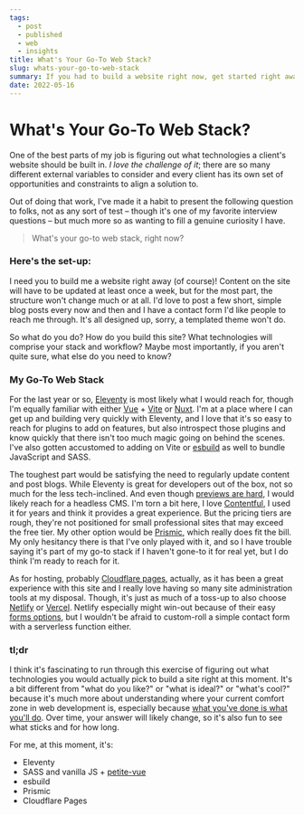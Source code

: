 ```yaml
---
tags: 
  - post
  - published
  - web
  - insights
title: What's Your Go-To Web Stack?
slug: whats-your-go-to-web-stack
summary: If you had to build a website right now, get started right away, what web technologies are you reaching for?
date: 2022-05-16
---
```



# What's Your Go-To Web Stack?

One of the best parts of my job is figuring out what technologies a client's website should be built in. *I love the challenge of it*; there are so many different external variables to consider and every client has its own set of opportunities and constraints to align a solution to.

Out of doing that work, I've made it a habit to present the following question to folks, not as any sort of test – though it's one of my favorite interview questions – but much more so as wanting to fill a genuine curiosity I have.

> What's your go-to web stack, right now?
 
### Here's the set-up:

I need you to build me a website right away (of course)! Content on the site will have to be updated at least once a week, but for the most part, the structure won't change much or at all. I'd love to post a few short, simple blog posts every now and then and I have a contact form I'd like people to reach me through. It's all designed up, sorry, a templated theme won't do.

So what do you do? How do you build this site? What technologies will comprise your stack and workflow? Maybe most importantly, if you aren't quite sure, what else do you need to know?

### My Go-To Web Stack

For the last year or so, [Eleventy](https://11ty.dev) is most likely what I would reach for, though I'm equally familiar with either [Vue](https://vuejs.org/) + [Vite](https://vitejs.dev/) or [Nuxt](https://nuxtjs.org/). I'm at a place where I can get up and building very quickly with Eleventy, and I love that it's so easy to reach for plugins to add on features, but also introspect those plugins and know quickly that there isn't too much magic going on behind the scenes. I've also gotten accustomed to adding on Vite or [esbuild](https://esbuild.github.io/) as well to bundle JavaScript and SASS.

The toughest part would be satisfying the need to regularly update content and post blogs. While Eleventy is great for developers out of the box, not so much for the less tech-inclined. And even though [previews are hard](/blog/previews-are-hard-also-web-mullets), I would likely reach for a headless CMS. I'm torn a bit here, I love [Contentful](https://contentful.com), I used it for years and think it provides a great experience. But the pricing tiers are rough, they're not positioned for small professional sites that may exceed the free tier. My other option would be [Prismic](https://prismic.io), which really does fit the bill. My only hesitancy there is that I've only played with it, and so I have trouble saying it's part of my go-to stack if I haven't gone-to it for real yet, but I do think I'm ready to reach for it.

As for hosting, probably [Cloudflare pages](https://pages.cloudflare.com/), actually, as it has been a great experience with this site and I really love having so many site administration tools at my disposal. Though, it's just as much of a toss-up to also choose [Netlify](https://netlify.com) or [Vercel](https://vercel.com). Netlify especially might win-out because of their easy [forms options](https://www.netlify.com/products/forms/), but I wouldn't be afraid to custom-roll a simple contact form with a serverless function either.

### tl;dr

I think it's fascinating to run through this exercise of figuring out what technologies you would actually pick to build a site right at this moment. It's a bit different from "what do you like?" or "what is ideal?" or "what's cool?" because it's much more about understanding where your current comfort zone in web development is, especially because [what you've done is what you'll do](/blog/what-youve-done-is-what-youll-do). Over time, your answer will likely change, so it's also fun to see what sticks and for how long.

For me, at this moment, it's:

- Eleventy
- SASS and vanilla JS + [petite-vue](https://github.com/vuejs/petite-vue)
- esbuild
- Prismic
- Cloudflare Pages